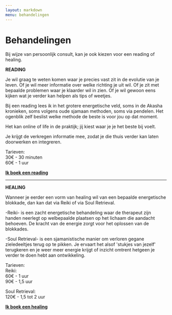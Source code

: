 ```yaml
---
layout: markdown
menu: behandelingen
---
```

# Behandelingen

Bij wijze van persoonlijk consult, kan je ook kiezen voor een reading of healing.

**READING**

Je wil graag te weten komen waar je precies vast zit in de evolutie van je leven. Of je wil meer informatie over welke richting je uit wil. Of je zit met bepaalde problemen waar je klaarder wil in zien. Of je wil gewoon eens kijken wat je verder kan helpen als tips of weetjes. 

Bij een reading lees ik in het grotere energetische veld, soms in de Akasha kronieken, soms volgens oude sjamaan methoden, soms via pendelen. Het ogenblik zelf beslist welke methode de beste is voor jou op dat moment. 

Het kan online of life in de praktijk; jij kiest waar je je het beste bij voelt.

Je krijgt de verkregen informatie mee, zodat je die thuis verder kan laten doorwerken en integreren.

Tarieven:    
30€ - 30 minuten   
60€ - 1 uur   

[**Ik boek een reading**](mailto:marian@de-intuitieschool.be)    


---


**HEALING**

Wanneer je eerder een vorm van healing wil van een bepaalde energetische blokkade, dan kan dat via Reiki of via Soul Retrieval. 

-Reiki- is een zacht energetische behandeling waar de therapeut zijn handen neerlegt op welbepaalde plaatsen op het lichaam die aandacht behoeven. De kracht van de energie zorgt voor het oplossen van de blokkades.

-Soul Retrieval- is een sjamanistische manier om verloren gegane zieledeeltjes terug op te pikken. Je ervaart het alsof 'stukjes van jezelf' terugkeren en je weer meer energie krijgt of inzicht omtrent hetgeen je verder te doen hebt aan ontwikkeling. 


Tarieven:   
Reiki:    
60€ - 1 uur     
90€ - 1,5 uur   

Soul Retrieval:    
120€ - 1,5 tot 2 uur

[**Ik boek een healing**](mailto:marian@de-intuitieschool.be) 

